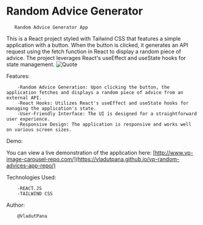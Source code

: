 # Random Advice Generator

 
       Random Advice Generator App
This is a React project styled with Tailwind CSS that features a simple application with a button. When the button is clicked, it generates an API request using the fetch function in React to display a random piece of advice. The project leverages React's useEffect and useState hooks for state management.
![Quote](https://github.com/VladutPana/vp-random-advices-app-repo/assets/109078074/d3dc273e-5956-4ebe-b9c9-b59b8e66a1c3)


Features:

        -Random Advice Generation: Upon clicking the button, the application fetches and displays a random piece of advice from an external API.
        -React Hooks: Utilizes React's useEffect and useState hooks for managing the application's state.
        -User-Friendly Interface: The UI is designed for a straightforward user experience.
        -Responsive Design: The application is responsive and works well on various screen sizes.

Demo:

You can view a live demonstration of the application here: [http://www.vp-image-carousel-repo.com/](https://vladutpana.github.io/vp-random-advices-app-repo/)


Technologies Used:

        -REACT.JS
        -TAILWIND CSS


Author:

        @VladutPana

